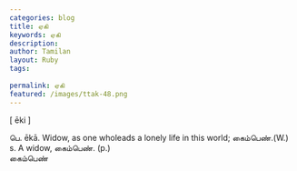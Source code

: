 ```yaml
---
categories: blog
title: ஏகி
keywords: ஏகி
description: 
author: Tamilan
layout: Ruby
tags: 
 
permalink: ஏகி
featured: /images/ttak-48.png
---
```

  
[ ēki ]  
  
பெ. ēkā. Widow, as one wholeads a lonely life in this world; கைம்பெண்.(W.)  
s. A widow, கைம்பெண். (p.)  
கைம்பெண்